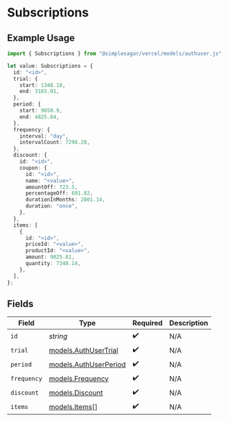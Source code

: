 # Subscriptions

## Example Usage

```typescript
import { Subscriptions } from "@simplesagar/vercel/models/authuser.js";

let value: Subscriptions = {
  id: "<id>",
  trial: {
    start: 1348.18,
    end: 3165.01,
  },
  period: {
    start: 9650.9,
    end: 4825.84,
  },
  frequency: {
    interval: "day",
    intervalCount: 7298.28,
  },
  discount: {
    id: "<id>",
    coupon: {
      id: "<id>",
      name: "<value>",
      amountOff: 723.5,
      percentageOff: 691.82,
      durationInMonths: 2801.14,
      duration: "once",
    },
  },
  items: [
    {
      id: "<id>",
      priceId: "<value>",
      productId: "<value>",
      amount: 9025.81,
      quantity: 7348.14,
    },
  ],
};
```

## Fields

| Field                                                | Type                                                 | Required                                             | Description                                          |
| ---------------------------------------------------- | ---------------------------------------------------- | ---------------------------------------------------- | ---------------------------------------------------- |
| `id`                                                 | *string*                                             | :heavy_check_mark:                                   | N/A                                                  |
| `trial`                                              | [models.AuthUserTrial](../models/authusertrial.md)   | :heavy_check_mark:                                   | N/A                                                  |
| `period`                                             | [models.AuthUserPeriod](../models/authuserperiod.md) | :heavy_check_mark:                                   | N/A                                                  |
| `frequency`                                          | [models.Frequency](../models/frequency.md)           | :heavy_check_mark:                                   | N/A                                                  |
| `discount`                                           | [models.Discount](../models/discount.md)             | :heavy_check_mark:                                   | N/A                                                  |
| `items`                                              | [models.Items](../models/items.md)[]                 | :heavy_check_mark:                                   | N/A                                                  |